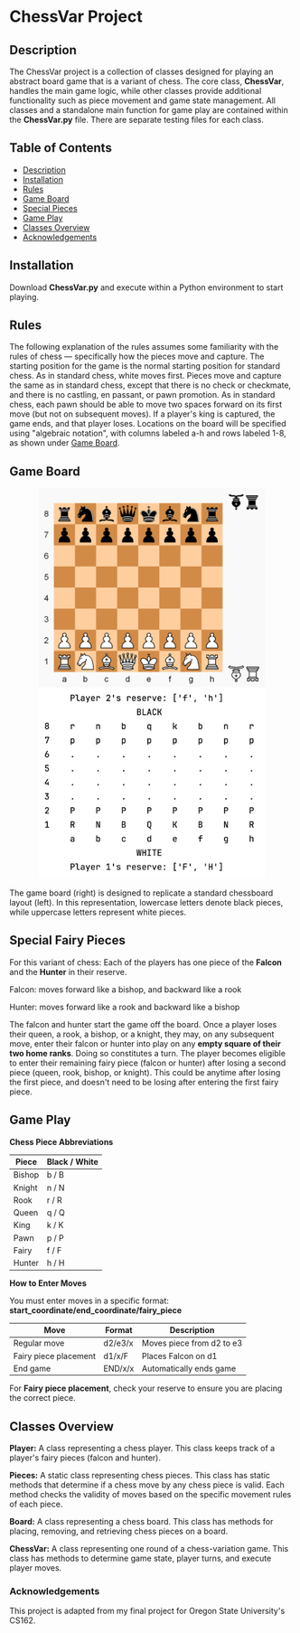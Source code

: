 # ChessVar Project

## Description
The ChessVar project is a collection of classes designed for playing an abstract board game that is a variant of chess. The core class, **ChessVar**, handles the main game logic, while other classes provide additional functionality such as 
piece movement and game state management. All classes and a standalone main function for game play are contained within the **ChessVar.py** file. There are separate testing files for each class.

## Table of Contents
- [Description](#Description)
- [Installation](#Installation)
- [Rules](#Rules)
- [Game Board](#Game-Board)
- [Special Pieces](#Special-Fairy-Pieces)
- [Game Play](#Game-Play)
- [Classes Overview](#Classes-Overview)
- [Acknowledgements](#Acknowledgements)

## Installation
Download **ChessVar.py** and execute within a Python environment to start playing.

## Rules
The following explanation of the rules assumes some familiarity with the rules of chess — specifically how the pieces move 
and capture. The starting position for the game is the normal starting position for standard chess. As in standard chess, 
white moves first. Pieces move and capture the same as in standard chess, except that there is no check or checkmate, 
and there is no castling, en passant, or pawn promotion. As in standard chess, each pawn should be able to move two spaces 
forward on its first move (but not on subsequent moves). If a player's king is captured, the game ends, and that player loses. 
Locations on the board will be specified using "algebraic notation", with columns labeled a-h and rows labeled 1-8, as shown 
under [Game Board](#Game-Board).

## Game Board
<p align="center">
  <img src="board.png" alt="Image 1" width="400" />
  <img src="console_board.png" alt="Image 2" width="400" />
</p>
The game board (right) is designed to replicate a standard chessboard layout (left). In this representation, lowercase letters denote 
black pieces, while uppercase letters represent white pieces.

## Special Fairy Pieces
For this variant of chess:
Each of the players has one piece of the **Falcon** and the **Hunter** in their reserve.

Falcon: moves forward like a bishop, and backward like a rook

Hunter: moves forward like a rook and backward like a bishop

The falcon and hunter start the game off the board. Once a player loses their queen, a rook, a bishop, or a knight, they may, on any subsequent move, enter their falcon or hunter into play on any **empty square of their two home ranks**. Doing so constitutes a turn. The player becomes eligible to enter their remaining fairy piece (falcon or hunter) after losing a second piece (queen, rook, bishop, or knight). This could be anytime after losing the first piece, and doesn't need to be losing after entering the first fairy piece.

## Game Play

**Chess Piece Abbreviations**   

| Piece   | Black / White | 
|---------|---------------|
| Bishop  | b / B         |
| Knight  | n / N         |
| Rook    | r / R         |
| Queen   | q / Q         |
| King    | k / K         |
| Pawn    | p / P         |
| Fairy   | f / F         |
| Hunter  | h / H         |


**How to Enter Moves**

You must enter moves in a specific format: **start_coordinate/end_coordinate/fairy_piece**

| Move                  | Format  | Description |
|-----------------------|---------|-------------|
| Regular move          | d2/e3/x | Moves piece from d2 to e3 |
| Fairy piece placement | d1/x/F  | Places Falcon on d1 |
| End game              | END/x/x | Automatically ends game |

For **Fairy piece placement**, check your reserve to ensure you are placing the correct piece.

## Classes Overview

**Player:** A class representing a chess player. This class keeps track of a player's fairy pieces (falcon and hunter).

**Pieces:** A static class representing chess pieces. This class has static methods that determine if a chess move by any chess piece is valid.
Each method checks the validity of moves based on the specific movement rules of each piece.

**Board:** A class representing a chess board. This class has methods for placing, removing, and retrieving chess pieces on a board.

**ChessVar:** A class representing one round of a chess-variation game. This class has methods to determine game state, player turns, and execute player moves.

### Acknowledgements
This project is adapted from my final project for Oregon State University's CS162. 